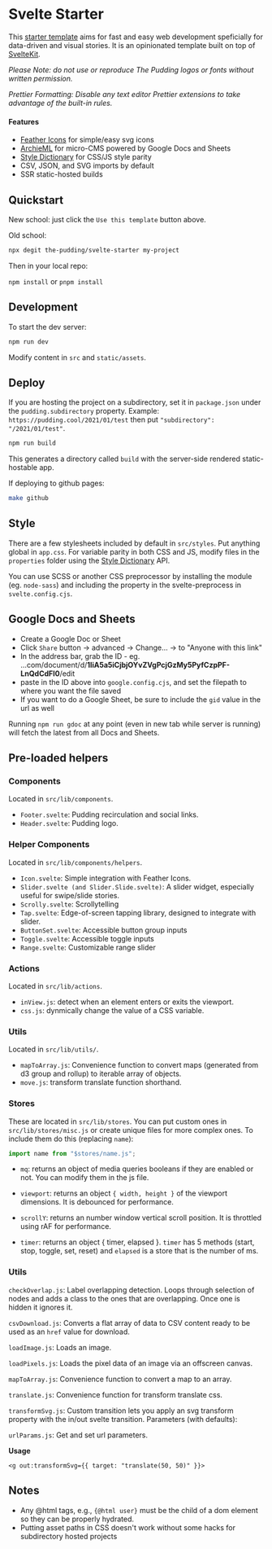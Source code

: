 # Svelte Starter

This [starter template](https://github.com/the-pudding/svelte-starter) aims for fast and easy web development speficially for data-driven and visual stories. It is an opinionated template built on top of [SvelteKit](https://kit.svelte.dev/).

_Please Note: do not use or reproduce The Pudding logos or fonts without written permission._

_Prettier Formatting: Disable any text editor Prettier extensions to take advantage of the built-in rules._

#### Features

- [Feather Icons](https://github.com/feathericons/feather) for simple/easy svg icons
- [ArchieML](http://archieml.org/) for micro-CMS powered by Google Docs and Sheets
- [Style Dictionary](https://amzn.github.io/style-dictionary/) for CSS/JS style parity
- CSV, JSON, and SVG imports by default
- SSR static-hosted builds

## Quickstart

New school: just click the `Use this template` button above.

Old school:

```bash
npx degit the-pudding/svelte-starter my-project
```

Then in your local repo:

`npm install` or `pnpm install`

## Development

To start the dev server:

```bash
npm run dev
```

Modify content in `src` and `static/assets`.

## Deploy

If you are hosting the project on a subdirectory, set it in `package.json` under the `pudding.subdirectory` property. Example: `https://pudding.cool/2021/01/test` then put `"subdirectory": "/2021/01/test"`.
```bash
npm run build
```

This generates a directory called `build` with the server-side rendered static-hostable app.

If deploying to github pages:

```bash
make github
```

## Style

There are a few stylesheets included by default in `src/styles`. Put anything global in `app.css`. For variable parity in both CSS and JS, modify files in the `properties` folder using the [Style Dictionary](https://amzn.github.io/style-dictionary/) API.

You can use SCSS or another CSS preprocessor by installing the module (eg. `node-sass`) and including the property in the svelte-preprocess in `svelte.config.cjs`.

## Google Docs and Sheets

- Create a Google Doc or Sheet
- Click `Share` button -> advanced -> Change... -> to "Anyone with this link"
- In the address bar, grab the ID - eg. ...com/document/d/**1IiA5a5iCjbjOYvZVgPcjGzMy5PyfCzpPF-LnQdCdFI0**/edit
- paste in the ID above into `google.config.cjs`, and set the filepath to where you want the file saved
- If you want to do a Google Sheet, be sure to include the `gid` value in the url as well

Running `npm run gdoc` at any point (even in new tab while server is running) will fetch the latest from all Docs and Sheets.

## Pre-loaded helpers

### Components

Located in `src/lib/components`.

- `Footer.svelte`: Pudding recirculation and social links.
- `Header.svelte`: Pudding logo.

### Helper Components

Located in `src/lib/components/helpers`.

- `Icon.svelte`: Simple integration with Feather Icons.
- `Slider.svelte (and Slider.Slide.svelte)`: A slider widget, especially useful for swipe/slide stories.
- `Scrolly.svelte`: Scrollytelling
- `Tap.svelte`: Edge-of-screen tapping library, designed to integrate with slider.
- `ButtonSet.svelte`: Accessible button group inputs
- `Toggle.svelte`: Accessible toggle inputs
- `Range.svelte`: Customizable range slider

### Actions

Located in `src/lib/actions`.

- `inView.js`: detect when an element enters or exits the viewport.
- `css.js`: dynmically change the value of a CSS variable.

### Utils

Located in `src/lib/utils/`.

- `mapToArray.js`: Convenience function to convert maps (generated from d3 group and rollup) to iterable array of objects.
- `move.js`: transform translate function shorthand.

### Stores

These are located in `src/lib/stores`. You can put custom ones in `src/lib/stores/misc.js` or create unique files for more complex ones. To include them do this (replacing `name`):

```js
import name from "$stores/name.js";
```

- `mq`: returns an object of media queries booleans if they are enabled or not. You can modify them in the js file.

- `viewport`: returns an object `{ width, height }` of the viewport dimensions. It is debounced for performance.

- `scrollY`: returns an number window vertical scroll position. It is throttled using rAF for performance.

- `timer`: returns an object { timer, elapsed }. `timer` has 5 methods (start, stop, toggle, set, reset) and `elapsed` is a store that is the number of ms.

### Utils

`checkOverlap.js`: Label overlapping detection. Loops through selection of nodes and adds a class to the ones that are overlapping. Once one is hidden it ignores it.

`csvDownload.js`: Converts a flat array of data to CSV content ready to be used as an `href` value for download.

`loadImage.js`: Loads an image.

`loadPixels.js`: Loads the pixel data of an image via an offscreen canvas.

`mapToArray.js`: Convenience function to convert a map to an array.

`translate.js`: Convenience function for transform translate css.

`transformSvg.js`: Custom transition lets you apply an svg transform property with the in/out svelte transition. Parameters (with defaults):

`urlParams.js`: Get and set url parameters.

**Usage**

```svelte
<g out:transformSvg={{ target: "translate(50, 50)" }}>
```

## Notes

* Any @html tags, e.g., `{@html user}` must be the child of a dom element so they can be properly hydrated.
* Putting asset paths in CSS doesn't work without some hacks for subdirectory hosted projects
